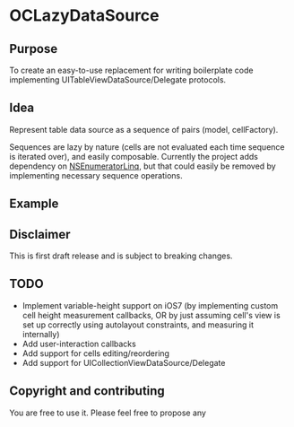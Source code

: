 # OCLazyDataSource

## Purpose

To create an easy-to-use replacement for writing boilerplate code implementing UITableViewDataSource/Delegate protocols.

## Idea

Represent table data source as a sequence of pairs (model, cellFactory).

Sequences are lazy by nature (cells are not evaluated each time sequence is iterated over), and easily composable. Currently the project adds dependency on [NSEnumeratorLinq](https://github.com/k06a/NSEnumeratorLinq), but that could easily be removed by implementing necessary sequence operations.

## Example



## Disclaimer

This is first draft release and is subject to breaking changes.

## TODO

* Implement variable-height support on iOS7 (by implementing custom cell height measurement callbacks, OR by just assuming cell's view is set up correctly using autolayout constraints, and measuring it internally)
* Add user-interaction callbacks
* Add support for cells editing/reordering
* Add support for UICollectionViewDataSource/Delegate

## Copyright and contributing

You are free to use it.
Please feel free to propose any 
